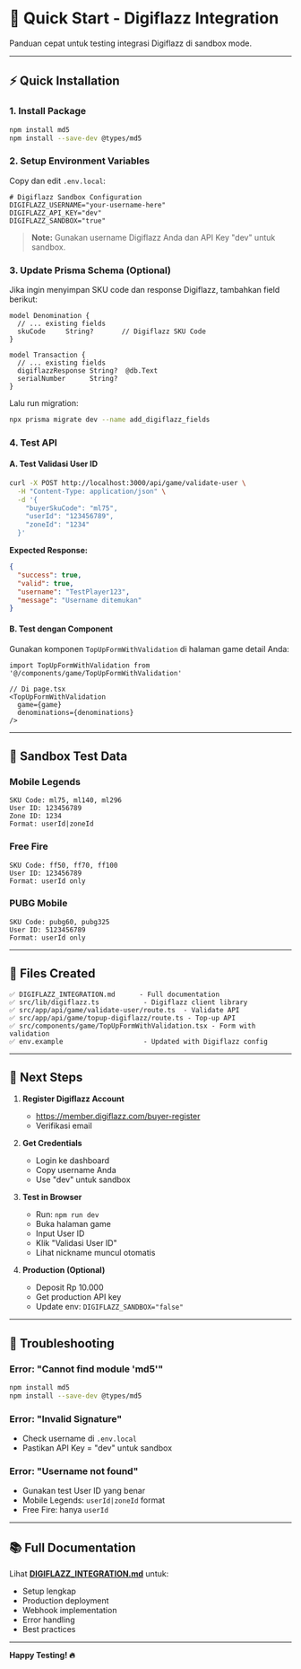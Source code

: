 # 🚀 Quick Start - Digiflazz Integration

Panduan cepat untuk testing integrasi Digiflazz di sandbox mode.

---

## ⚡ Quick Installation

### 1. Install Package

```bash
npm install md5
npm install --save-dev @types/md5
```

### 2. Setup Environment Variables

Copy dan edit `.env.local`:

```env
# Digiflazz Sandbox Configuration
DIGIFLAZZ_USERNAME="your-username-here"
DIGIFLAZZ_API_KEY="dev"
DIGIFLAZZ_SANDBOX="true"
```

> **Note:** Gunakan username Digiflazz Anda dan API Key "dev" untuk sandbox.

### 3. Update Prisma Schema (Optional)

Jika ingin menyimpan SKU code dan response Digiflazz, tambahkan field berikut:

```prisma
model Denomination {
  // ... existing fields
  skuCode     String?       // Digiflazz SKU Code
}

model Transaction {
  // ... existing fields
  digiflazzResponse String?  @db.Text
  serialNumber      String?
}
```

Lalu run migration:
```bash
npx prisma migrate dev --name add_digiflazz_fields
```

### 4. Test API

#### A. Test Validasi User ID

```bash
curl -X POST http://localhost:3000/api/game/validate-user \
  -H "Content-Type: application/json" \
  -d '{
    "buyerSkuCode": "ml75",
    "userId": "123456789",
    "zoneId": "1234"
  }'
```

**Expected Response:**
```json
{
  "success": true,
  "valid": true,
  "username": "TestPlayer123",
  "message": "Username ditemukan"
}
```

#### B. Test dengan Component

Gunakan komponen `TopUpFormWithValidation` di halaman game detail Anda:

```tsx
import TopUpFormWithValidation from '@/components/game/TopUpFormWithValidation'

// Di page.tsx
<TopUpFormWithValidation 
  game={game} 
  denominations={denominations} 
/>
```

---

## 🧪 Sandbox Test Data

### Mobile Legends
```
SKU Code: ml75, ml140, ml296
User ID: 123456789
Zone ID: 1234
Format: userId|zoneId
```

### Free Fire
```
SKU Code: ff50, ff70, ff100
User ID: 123456789
Format: userId only
```

### PUBG Mobile
```
SKU Code: pubg60, pubg325
User ID: 5123456789
Format: userId only
```

---

## 📂 Files Created

```
✅ DIGIFLAZZ_INTEGRATION.md      - Full documentation
✅ src/lib/digiflazz.ts           - Digiflazz client library
✅ src/app/api/game/validate-user/route.ts  - Validate API
✅ src/app/api/game/topup-digiflazz/route.ts - Top-up API
✅ src/components/game/TopUpFormWithValidation.tsx - Form with validation
✅ env.example                    - Updated with Digiflazz config
```

---

## 🎯 Next Steps

1. **Register Digiflazz Account**
   - https://member.digiflazz.com/buyer-register
   - Verifikasi email

2. **Get Credentials**
   - Login ke dashboard
   - Copy username Anda
   - Use "dev" untuk sandbox

3. **Test in Browser**
   - Run: `npm run dev`
   - Buka halaman game
   - Input User ID
   - Klik "Validasi User ID"
   - Lihat nickname muncul otomatis

4. **Production (Optional)**
   - Deposit Rp 10.000
   - Get production API key
   - Update env: `DIGIFLAZZ_SANDBOX="false"`

---

## 🐛 Troubleshooting

### Error: "Cannot find module 'md5'"
```bash
npm install md5
npm install --save-dev @types/md5
```

### Error: "Invalid Signature"
- Check username di `.env.local`
- Pastikan API Key = "dev" untuk sandbox

### Error: "Username not found"
- Gunakan test User ID yang benar
- Mobile Legends: `userId|zoneId` format
- Free Fire: hanya `userId`

---

## 📚 Full Documentation

Lihat **[DIGIFLAZZ_INTEGRATION.md](./DIGIFLAZZ_INTEGRATION.md)** untuk:
- Setup lengkap
- Production deployment
- Webhook implementation
- Error handling
- Best practices

---

**Happy Testing! 🔥**
